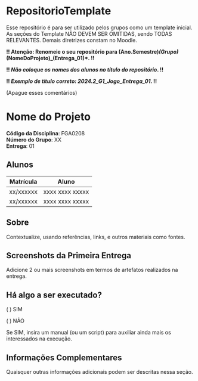 # RepositorioTemplate

Esse repositório é para ser utilizado pelos grupos como um template inicial.
As seções do Template NÃO DEVEM SER OMITIDAS, sendo TODAS RELEVANTES.
Demais diretrizes constam no Moodle.

**!! Atenção: Renomeie o seu repositório para (Ano.Semestre)_(Grupo)_(NomeDoProjeto)_(Entrega_01)*. !!**

**!! _Não coloque os nomes dos alunos no título do repositório_. !!**

**!! _Exemplo de título correto: 2024.2_G1_Jogo_Entrega_01_. !!**

(Apague esses comentários)

# Nome do Projeto

**Código da Disciplina**: FGA0208<br>
**Número do Grupo**: XX<br>
**Entrega**: 01<br>

## Alunos

| Matrícula | Aluno           |
| --------- | --------------- |
| xx/xxxxxx | xxxx xxxx xxxxx |
| xx/xxxxxx | xxxx xxxx xxxxx |

## Sobre

Contextualize, usando referências, links, e outros materiais como fontes.

## Screenshots da Primeira Entrega

Adicione 2 ou mais screenshots em termos de artefatos realizados na entrega.

## Há algo a ser executado?

( ) SIM

( ) NÃO

Se SIM, insira um manual (ou um script) para auxiliar ainda mais os interessados na execução.

## Informações Complementares

Quaisquer outras informações adicionais podem ser descritas nessa seção.
